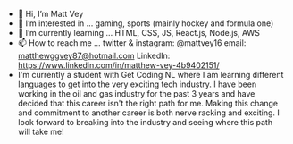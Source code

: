- 👋 Hi, I’m Matt Vey
- 👀 I’m interested in ... gaming, sports (mainly hockey and formula one)
- 🌱 I’m currently learning ... HTML, CSS, JS, React.js, Node.js, AWS
- 📫 How to reach me ... twitter & instagram: @mattvey16 email: matthewggvey87@hotmail.com LinkedIn: https://www.linkedin.com/in/matthew-vey-4b9402151/
- I'm currently a student with Get Coding NL where I am learning different languages to get into the very exciting tech industry. I have been working in the oil and gas industry for the past 3 years and have decided that this career isn't the right path for me. Making this change and commitment to another career is both nerve racking and exciting. I look forward to breaking into the industry and seeing where this path will take me!
